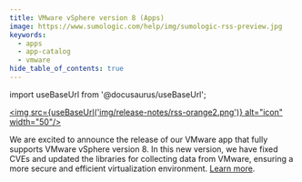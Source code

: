 ```yaml
---
title: VMware vSphere version 8 (Apps)
image: https://www.sumologic.com/help/img/sumologic-rss-preview.jpg
keywords:
  - apps
  - app-catalog
  - vmware
hide_table_of_contents: true  
---
```


import useBaseUrl from '@docusaurus/useBaseUrl';

<a href="https://www.sumologic.com/help/release-notes-service/rss.xml"><img src={useBaseUrl('img/release-notes/rss-orange2.png')} alt="icon" width="50"/></a>

We are excited to announce the release of our VMware app that fully supports VMware vSphere version 8. In this new version, we have fixed CVEs and updated the libraries for collecting data from VMware, ensuring a more secure and efficient virtualization environment. [Learn more](/docs/integrations/containers-orchestration/vmware).
